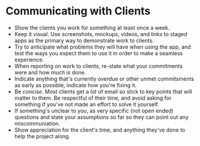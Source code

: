 
# Communicating with Clients

  * Show the clients you work for something at least once a week.
  * Keep it visual. Use screenshots, mockups, videos, and links to staged apps as the primary way to demonstrate work to clients.
  * Try to anticipate what problems they will have when using the app, and test the ways you expect them to use it in order to make a seamless experience.
  * When reporting on work to clients, re-state what your commitments were and how much is done.
  * Indicate anything that's currently overdue or other unmet commitsments as early as possible, indicate how you're fixing it.
  * Be *concise*. Most clients get a *lot* of email so stick to key points that will matter to them. Be respectful of their time, and avoid asking for something if you've not made an effort to solve it yourself.
  * If something's unclear to you, as very specific (not open ended) questions and state your assumptions so far so they can point out any miscommuniation.
  * Show appreciation for the client's time, and anything they've done to help the project along.
